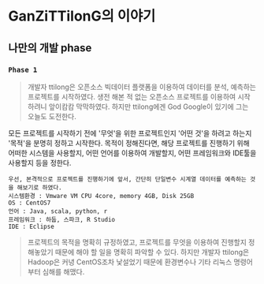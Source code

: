 # GanZiTTilonG의 이야기

## 나만의 개발 phase

### `Phase 1`


> 개발자 ttilong은 오픈소스 빅데이터 플랫폼을 이용하여 데이터를 분석, 예측하는 프로젝트를 시작하였다.
> 생전 해본 적 없는 오픈소스 프로젝트를 이용하여 시작하려니 앞이캄캄 막막하였다.
> 하지만 ttilong에겐 God Google이 있기에 그는 오늘도 도전한다.

모든 프로젝트를 시작하기 전에 '무엇'을 위한 프로젝트인지 '어떤 것'을 하려고 하는지 '목적'을 분명히 정하고 시작한다.
목적이 정해진다면, 해당 프로젝트를 진행하기 위해 어떠한 시스템을 사용할지, 어떤 언어를 이용하여 개발할지, 어떤 프레임워크와 IDE툴을 사용할지 등을 정한다.

```
우선, 본격적으로 프로젝트를 진행하기에 앞서, 간단히 단일변수 시계열 데이터를 예측하는 것을 해보기로 하였다.
시스템환경 : Vmware VM CPU 4core, memory 4GB, Disk 25GB
OS : CentOS7
언어 : Java, scala, python, r
프레임워크 : 하둡, 스파크, R Studio
IDE : Eclipse
```

> 프로젝트의 목적을 명확히 규정하였고, 프로젝트를 무엇을 이용하여 진행할지 정해놓았기 때문에 해야 할 일을 명확히 파악할 수 있다. 
> 하지만 개발자 ttilong은 Hadoop은 커녕 CentOS조차 낯설었기 때문에 환경변수나 기타 리눅스 명령어부터 심해를 해맸다.
